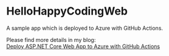 # HelloHappyCodingWeb
A sample app which is deployed to Azure with GitHub Actions.

Please find more details in my blog:  
[Deploy ASP.NET Core Web App to Azure with GitHub Actions](https://markusmeyer.hashnode.dev/deploy-aspnet-core-web-app-to-azure-with-github-actions "Deploy ASP.NET Core Web App to Azure with GitHub Actions")
